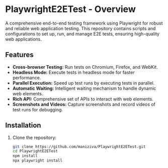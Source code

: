 # PlaywrightE2ETest - Overview
A comprehensive end-to-end testing framework using Playwright for robust and reliable web application testing. This repository contains scripts and configurations to set up, run, and manage E2E tests, ensuring high-quality web applications.

## Features

- **Cross-browser Testing:** Run tests on Chromium, Firefox, and WebKit.
- **Headless Mode:** Execute tests in headless mode for faster performance.
- **Parallel Execution:** Speed up test runs by executing tests in parallel.
- **Automatic Waiting:** Intelligent waiting mechanism to handle dynamic web elements.
- **Rich API:** Comprehensive set of APIs to interact with web elements.
- **Screenshots and Videos:** Capture screenshots and record videos of test runs for debugging.

## Installation

1. Clone the repository:
   ```bash
   git clone https://github.com/maniziva/PlaywrightE2ETest.git
   cd PlaywrightE2ETest
   npm install
   npx playwright install
